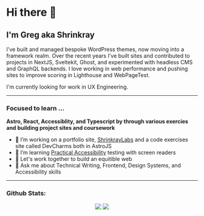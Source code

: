 # Hi there 👋

## I'm Greg aka Shrinkray

I've built and managed bespoke WordPress themes, now moving into a framework realm. Over the recent years I've built sites and contributed to projects in NextJS, Sveltekit, Ghost, and experimented with headless CMS and GraphQL backends. I love working in web performance and pushing sites to improve scoring in Lighthouse and WebPageTest. 

I'm currently looking for work in UX Engineering. 

***

### Focused to learn ...

**Astro, React, Accessiblity, and Typescript by through various exercies and building project sites and coursework**

- 🔭 I’m working on a portfolio site, [ShrinkrayLabs](https://shrinkray-labs.vercel.app/) and a code exercises site called DevCharms both in AstroJS
- 🌱 I’m learning [Practical Accessibility](https://practical-accessibility.today/) testing with screen readers 
- 👯 Let's work together to build an equitible web
- 💬 Ask me about Technical Writing, Frontend, Design Systems, and Accessibility skills

***

### Github Stats:

<p align="center">

<img src="https://github-readme-stats.vercel.app/api?username=shrinkray&hide=stars&show_icons=true&theme=dracula&line_height=32">
<img src="https://github-readme-stats.vercel.app/api/top-langs/?username=shrinkray&count_private=true&theme=dracula">
  
</p>
